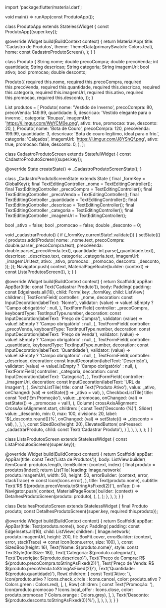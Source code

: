 import 'package:flutter/material.dart';

void main() => runApp(const ProdutoApp());

class ProdutoApp extends StatelessWidget {
  const ProdutoApp({super.key});

  @override
  Widget build(BuildContext context) {
    return MaterialApp(
      title: 'Cadastro de Produtos',
      theme: ThemeData(primarySwatch: Colors.teal),
      home: const CadastroProdutoScreen(),
    );
  }
}

class Produto {
  String nome;
  double precoCompra;
  double precoVenda;
  int quantidade;
  String descricao;
  String categoria;
  String imagemUrl;
  bool ativo;
  bool promocao;
  double desconto;

  Produto({
    required this.nome,
    required this.precoCompra,
    required this.precoVenda,
    required this.quantidade,
    required this.descricao,
    required this.categoria,
    required this.imagemUrl,
    required this.ativo,
    required this.promocao,
    required this.desconto,
  });
}

List<Produto> produtos = [
  Produto(
    nome: 'Vestido de Inverno',
    precoCompra: 80,
    precoVenda: 149.99,
    quantidade: 5,
    descricao: 'Vestido elegante para o inverno.',
    categoria: 'Roupas',
    imagemUrl: 'https://i.imgur.com/WsYCM0e.png',
    ativo: true,
    promocao: true,
    desconto: 20,
  ),
  Produto(
    nome: 'Bota de Couro',
    precoCompra: 120,
    precoVenda: 199.99,
    quantidade: 3,
    descricao: 'Bota de couro legítimo, ideal para o frio.',
    categoria: 'Calçados',
    imagemUrl: 'https://i.imgur.com/J8YShQf.png',
    ativo: true,
    promocao: false,
    desconto: 0,
  ),
];

class CadastroProdutoScreen extends StatefulWidget {
  const CadastroProdutoScreen({super.key});

  @override
  State<CadastroProdutoScreen> createState() => _CadastroProdutoScreenState();
}

class _CadastroProdutoScreenState extends State<CadastroProdutoScreen> {
  final _formKey = GlobalKey<FormState>();
  final TextEditingController _nome = TextEditingController();
  final TextEditingController _precoCompra = TextEditingController();
  final TextEditingController _precoVenda = TextEditingController();
  final TextEditingController _quantidade = TextEditingController();
  final TextEditingController _descricao = TextEditingController();
  final TextEditingController _categoria = TextEditingController();
  final TextEditingController _imagemUrl = TextEditingController();

  bool _ativo = false;
  bool _promocao = false;
  double _desconto = 0;

  void _cadastrarProduto() {
    if (_formKey.currentState!.validate()) {
      setState(() {
        produtos.add(Produto(
          nome: _nome.text,
          precoCompra: double.parse(_precoCompra.text),
          precoVenda: double.parse(_precoVenda.text),
          quantidade: int.parse(_quantidade.text),
          descricao: _descricao.text,
          categoria: _categoria.text,
          imagemUrl: _imagemUrl.text,
          ativo: _ativo,
          promocao: _promocao,
          desconto: _desconto,
        ));
      });
      Navigator.push(
        context,
        MaterialPageRoute(builder: (context) => const ListaProdutosScreen()),
      );
    }
  }

  @override
  Widget build(BuildContext context) {
    return Scaffold(
      appBar: AppBar(title: const Text('Cadastrar Produto')),
      body: Padding(
        padding: const EdgeInsets.all(16),
        child: Form(
          key: _formKey,
          child: ListView(
            children: [
              TextFormField(
                controller: _nome,
                decoration: const InputDecoration(labelText: 'Nome'),
                validator: (value) => value!.isEmpty ? 'Campo obrigatório' : null,
              ),
              TextFormField(
                controller: _precoCompra,
                keyboardType: TextInputType.number,
                decoration: const InputDecoration(labelText: 'Preço de Compra'),
                validator: (value) => value!.isEmpty ? 'Campo obrigatório' : null,
              ),
              TextFormField(
                controller: _precoVenda,
                keyboardType: TextInputType.number,
                decoration: const InputDecoration(labelText: 'Preço de Venda'),
                validator: (value) => value!.isEmpty ? 'Campo obrigatório' : null,
              ),
              TextFormField(
                controller: _quantidade,
                keyboardType: TextInputType.number,
                decoration: const InputDecoration(labelText: 'Quantidade'),
                validator: (value) => value!.isEmpty ? 'Campo obrigatório' : null,
              ),
              TextFormField(
                controller: _descricao,
                decoration: const InputDecoration(labelText: 'Descrição'),
                validator: (value) => value!.isEmpty ? 'Campo obrigatório' : null,
              ),
              TextFormField(
                controller: _categoria,
                decoration: const InputDecoration(labelText: 'Categoria'),
              ),
              TextFormField(
                controller: _imagemUrl,
                decoration: const InputDecoration(labelText: 'URL da Imagem'),
              ),
              SwitchListTile(
                title: const Text('Produto Ativo'),
                value: _ativo,
                onChanged: (val) => setState(() => _ativo = val),
              ),
              CheckboxListTile(
                title: const Text('Em Promoção'),
                value: _promocao,
                onChanged: (val) => setState(() => _promocao = val!),
              ),
              Column(
                crossAxisAlignment: CrossAxisAlignment.start,
                children: [
                  const Text('Desconto (%)'),
                  Slider(
                    value: _desconto,
                    min: 0,
                    max: 100,
                    divisions: 20,
                    label: '${_desconto.round()}%',
                    onChanged: (val) => setState(() => _desconto = val),
                  ),
                ],
              ),
              const SizedBox(height: 20),
              ElevatedButton(
                onPressed: _cadastrarProduto,
                child: const Text('Cadastrar Produto'),
              )
            ],
          ),
        ),
      ),
    );
  }
}

class ListaProdutosScreen extends StatelessWidget {
  const ListaProdutosScreen({super.key});

  @override
  Widget build(BuildContext context) {
    return Scaffold(
      appBar: AppBar(title: const Text('Lista de Produtos')),
      body: ListView.builder(
        itemCount: produtos.length,
        itemBuilder: (context, index) {
          final produto = produtos[index];
          return ListTile(
            leading: Image.network(
              produto.imagemUrl,
              width: 50,
              height: 50,
              errorBuilder: (context, error, stackTrace) => const Icon(Icons.error),
            ),
            title: Text(produto.nome),
            subtitle: Text('R\$ ${produto.precoVenda.toStringAsFixed(2)}'),
            onTap: () => Navigator.push(
              context,
              MaterialPageRoute(
                builder: (context) => DetalhesProdutoScreen(produto: produto),
              ),
            ),
          );
        },
      ),
    );
  }
}

class DetalhesProdutoScreen extends StatelessWidget {
  final Produto produto;
  const DetalhesProdutoScreen({super.key, required this.produto});

  @override
  Widget build(BuildContext context) {
    return Scaffold(
      appBar: AppBar(title: Text(produto.nome)),
      body: Padding(
        padding: const EdgeInsets.all(16),
        child: ListView(
          children: [
            Image.network(
              produto.imagemUrl,
              height: 200,
              fit: BoxFit.cover,
              errorBuilder: (context, error, stackTrace) => const Icon(Icons.error, size: 100),
            ),
            const SizedBox(height: 16),
            Text('Nome: ${produto.nome}', style: const TextStyle(fontSize: 18)),
            Text('Categoria: ${produto.categoria}'),
            Text('Descrição: ${produto.descricao}'),
            Text('Preço de Compra: R\$ ${produto.precoCompra.toStringAsFixed(2)}'),
            Text('Preço de Venda: R\$ ${produto.precoVenda.toStringAsFixed(2)}'),
            Text('Quantidade: ${produto.quantidade}'),
            Row(
              children: [
                const Text('Ativo: '),
                Icon(produto.ativo ? Icons.check_circle : Icons.cancel, color: produto.ativo ? Colors.green : Colors.red),
              ],
            ),
            Row(
              children: [
                const Text('Promoção: '),
                Icon(produto.promocao ? Icons.local_offer : Icons.close, color: produto.promocao ? Colors.orange : Colors.grey),
              ],
            ),
            Text('Desconto: ${produto.desconto.toStringAsFixed(0)}%'),
          ],
        ),
      ),
    );
  }
}
